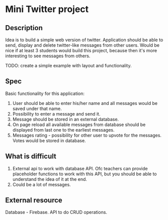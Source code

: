 # Mini Twitter project

## Description
Idea is to build a simple web version of twitter. Application should be able to send, display and delete twitter-like messages from other users. Would be nice if at least 3 students would build this project, because then it's more interesting to see messages from others.

TODO: create a simple example with layout and functionality.

## Spec
Basic functionality for this application:

1. User should be able to enter his/her name and all messages would be saved under that name.
2. Possibility to enter a message and send it.
3. Message should be stored in an external database.
4. On page reload all available messages from database should be displayed from last one to the earliest messages.
5. Messages rating - possibility for other user to upvote for the messages. Votes would be stored in database.

## What is difficult

1. External api to work with database API. Ofc teachers can provide placeholder functions to work with this API, but you should be able to understand the idea of it at the end.
2. Could be a lot of messages.

## External resource
Database - Firebase. API to do CRUD operations.